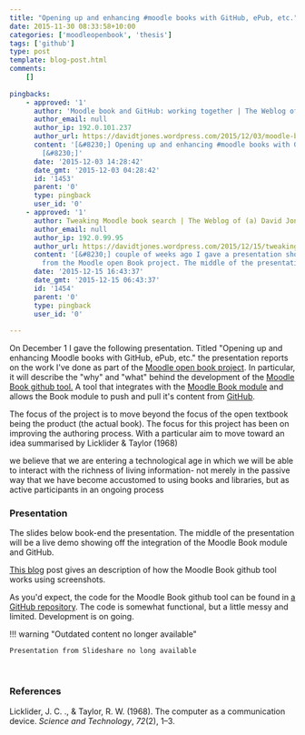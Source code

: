 ```yaml
---
title: "Opening up and enhancing #moodle books with GitHub, ePub, etc."
date: 2015-11-30 08:33:58+10:00
categories: ['moodleopenbook', 'thesis']
tags: ['github']
type: post
template: blog-post.html
comments:
    []
    
pingbacks:
    - approved: '1'
      author: 'Moodle book and GitHub: working together | The Weblog of (a) David Jones'
      author_email: null
      author_ip: 192.0.101.237
      author_url: https://davidtjones.wordpress.com/2015/12/03/moodle-book-and-github-working-together/
      content: '[&#8230;] Opening up and enhancing #moodle books with GitHub, ePub, etc.
        [&#8230;]'
      date: '2015-12-03 14:28:42'
      date_gmt: '2015-12-03 04:28:42'
      id: '1453'
      parent: '0'
      type: pingback
      user_id: '0'
    - approved: '1'
      author: Tweaking Moodle book search | The Weblog of (a) David Jones
      author_email: null
      author_ip: 192.0.99.95
      author_url: https://davidtjones.wordpress.com/2015/12/15/tweaking-moodle-book-search/
      content: '[&#8230;] couple of weeks ago I gave a presentation showing off some work
        from the Moodle open Book project. The middle of the presentation was a live [&#8230;]'
      date: '2015-12-15 16:43:37'
      date_gmt: '2015-12-15 06:43:37'
      id: '1454'
      parent: '0'
      type: pingback
      user_id: '0'
    
---
```

On December 1 I gave the following presentation. Titled "Opening up and enhancing Moodle books with GitHub, ePub, etc." the presentation reports on the work I've done as part of the [Moodle open book project](/blog2/the-moodle-open-book-module-project/). In particular, it will describe the "why" and "what" behind the development of the [Moodle Book github tool.](https://github.com/djplaner/moodle-booktool_github) A tool that integrates with the [Moodle Book module](https://docs.moodle.org/30/en/Book_module) and allows the Book module to push and pull it's content from [GitHub](http://github.com).

The focus of the project is to move beyond the focus of the open textbook being the product (the actual book). The focus for this project has been on improving the authoring process. With a particular aim to move toward an idea summarised by Licklider & Taylor (1968)

we believe that we are entering a technological age in which we will be able to interact with the richness of living information- not merely in the passive way that we have become accustomed to using books and libraries, but as active participants in an ongoing process

### Presentation

The slides below book-end the presentation. The middle of the presentation will be a live demo showing off the integration of the Moodle Book module and GitHub.

[This blog](/blog2/2015/12/03/moodle-book-and-github-working-together/) post gives an description of how the Moodle Book github tool works using screenshots.

As you'd expect, the code for the Moodle Book github tool can be found in [a GitHub repository](https://github.com/djplaner/moodle-booktool_github). The code is somewhat functional, but a little messy and limited. Development is on going.


!!! warning "Outdated content no longer available"

    Presentation from Slideshare no long available


 

### References

Licklider, J. C. ., & Taylor, R. W. (1968). The computer as a communication device. _Science and Technology_, _72_(2), 1–3.
